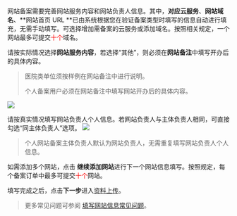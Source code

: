 


网站备案需要完善网站服务内容和网站负责人信息。其中，**对应云服务**、**网站域名**、**网站首页 URL **已由系统根据您在验证备案类型时填写的信息自动进行填充，无需手动填写。可选择增加需备案的云服务或添加域名。按照相关规定，一个网站最多可提交<font color='red'>十个</font>域名。

请按实际情况选择**网站服务内容**，若选择“其他”，则必须在**网站备注**中填写开办后的具体内容。

>医院类单位须按样例在网站备注中进行说明。
>
>个人备案用户必须在网站备注中填写网站开办后的具体内容。


![](http://imgcache.tcecqpoc.fsphere.cn/image/mc.qcloudimg.com/static/img/298596806e0c2ef3e4a676f25ff2e5d8/8.png)

请按真实情况填写网站负责人个人信息。若网站负责人与主体负责人相同，可直接勾选“同主体负责人”选项。
![](http://imgcache.tcecqpoc.fsphere.cn/image/mc.qcloudimg.com/static/img/4d63d4110509d345ac0fccef810a28b7/9.png)

>个人网站备案主体负责人默认为网站负责人，无需重复填写网站负责人个人信息。

如需添加多个网站，点击 **继续添加网站**进行下一个网站信息填写。按照规定，每个备案订单中最多可提交<font color='red'>十个</font>网站。

填写完成之后，点击**下一步**进入[资料上传](/document/product/243/9548)。

>更多常见问题可参阅 [填写网站信息常见问题](/document/product/243/9587)。